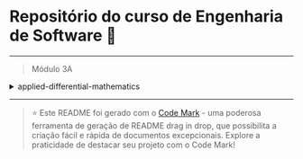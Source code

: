 
# Repositório do curso de Engenharia de Software 🚀
---

> Módulo 3A

<details>

<summary>applied-differential-mathematics</summary>

| Pasta  | Conteúdo                          |
| ------ | --------------------------------- |
| dia_01 | Conjuntos Numéricos               |
| dia_02 | Conceitos e definições de Funções |
| dia_03 | Funções Importantes               |
| dia_04 | Funções Elementares               |
| dia_05 | Noção de Limite de uma Função     |

</details>

--- 


> ⭐️ Este README foi gerado com o [Code Mark](https://codemark.com.br) - uma poderosa ferramenta de geração de README drag in drop, que possibilita a criação fácil e rápida de documentos excepcionais. Explore a praticidade de destacar seu projeto com o Code Mark!